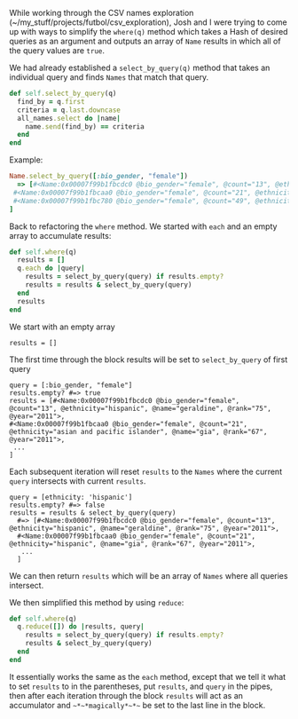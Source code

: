 While working through the CSV names exploration (~/my_stuff/projects/futbol/csv_exploration), Josh and I were trying to come up with ways to simplify the `where(q)` method which takes a Hash of desired queries as an argument and outputs an array of `Name` results in which all of the query values are `true`.

We had already established a `select_by_query(q)` method that takes an individual query and finds `Names` that match that query.

```ruby
def self.select_by_query(q)
  find_by = q.first
  criteria = q.last.downcase
  all_names.select do |name|
    name.send(find_by) == criteria
  end
end
```
Example:  
```ruby
Name.select_by_query([:bio_gender, "female"])
  => [#<Name:0x00007f99b1fbcdc0 @bio_gender="female", @count="13", @ethnicity="hispanic", @name="geraldine", @rank="75", @year="2011">,
 #<Name:0x00007f99b1fbcaa0 @bio_gender="female", @count="21", @ethnicity="hispanic", @name="gia", @rank="67", @year="2011">,
 #<Name:0x00007f99b1fbc780 @bio_gender="female", @count="49", @ethnicity="hispanic", @name="gianna", @rank="42", @year="2011">, ...
]
```
Back to refactoring the `where` method. We started with `each` and an empty array to accumulate results:

```ruby
def self.where(q)
  results = []
  q.each do |query|
    results = select_by_query(query) if results.empty?
    results = results & select_by_query(query)
  end
  results
end
```
We start with an empty array  
```
results = []
```
The first time through the block results will be set to `select_by_query` of first query
```
query = [:bio_gender, "female"]
results.empty? #=> true
results = [#<Name:0x00007f99b1fbcdc0 @bio_gender="female", @count="13", @ethnicity="hispanic", @name="geraldine", @rank="75", @year="2011">,
#<Name:0x00007f99b1fbcaa0 @bio_gender="female", @count="21", @ethnicity="asian and pacific islander", @name="gia", @rank="67", @year="2011">,
 ...
]
```
Each subsequent iteration will reset `results` to the `Names` where the current `query` intersects with current `results`.
```
query = [ethnicity: 'hispanic']
results.empty? #=> false
results = results & select_by_query(query)
  #=> [#<Name:0x00007f99b1fbcdc0 @bio_gender="female", @count="13", @ethnicity="hispanic", @name="geraldine", @rank="75", @year="2011">,
  #<Name:0x00007f99b1fbcaa0 @bio_gender="female", @count="21", @ethnicity="hispanic", @name="gia", @rank="67", @year="2011">,
   ...
  ]
```

We can then return `results` which will be an array of `Names` where all queries intersect.   

We then simplified this method by using `reduce`:

```ruby
def self.where(q)
  q.reduce([]) do |results, query|
    results = select_by_query(query) if results.empty?
    results & select_by_query(query)
  end
end
```
It essentially works the same as the `each` method, except that we tell it what to set `results` to in the parentheses, put `results`, and `query` in the pipes, then after each iteration through the block `results` will act as an accumulator and `~*~*magically*~*~` be set to the last line in the block. 
